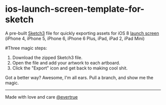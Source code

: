ios-launch-screen-template-for-sketch
=====================================

A pre-built [Sketch3](http://bohemiancoding.com/sketch/) file for quickly exporting assets for iOS 8 [launch screen](https://developer.apple.com/library/ios/documentation/userexperience/conceptual/MobileHIG/LaunchImages.html#//apple_ref/doc/uid/TP40006556-CH22-SW1) (iPhone 4, iPhone 5, iPhone 6, iPhone 6 Plus, iPad, iPad 2, iPad Mini)

#Three magic steps:

1. Download the zipped Sketch3 file.
2. Open the file and add your artwork to each artboard.
3. Click the "Export" icon and get back to making cool shit.

Got a better way? Awesome, I'm all ears. Pull a branch, and show me the magic.

---
Made with love and care [@evertrue](https://github.com/evertrue)

